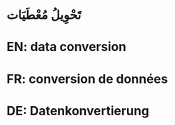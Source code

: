 # تَحْوِيلُ مُعْطَيَات

# EN: data conversion

# FR: conversion de données

# DE: Datenkonvertierung
